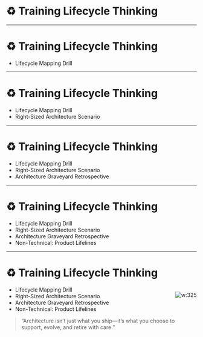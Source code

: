 # ♻️ Training Lifecycle Thinking

<!-- 
Architects must see beyond delivery.  
Lifecycle thinking sharpens system empathy, reduces long-term risk, and connects technical decisions to real-world evolution.
-->

---

# ♻️ Training Lifecycle Thinking

- Lifecycle Mapping Drill  
<!-- Task: Choose a system or feature and map its full lifecycle:  
  - Inception, Build, Operations, Evolution, and Sunset  
For each phase, identify:  
  - Key priorities, phase-specific risks, and adaptive vs. persistent components  
Purpose: Reinforces that architecture is never “done”—only stewarded through change. -->

---

# ♻️ Training Lifecycle Thinking

- Lifecycle Mapping Drill  
- Right-Sized Architecture Scenario  
<!-- Task: Given three project types (e.g., MVP, long-term platform, uncertain tool),  
define the appropriate level of architectural investment for each.  
Note what lifecycle phase you're optimizing for, and how you'd document intentional minimalism vs. durability.  
Purpose: Trains judgment and avoids both over- and under-engineering by aligning design depth to lifecycle maturity. -->

---

# ♻️ Training Lifecycle Thinking

- Lifecycle Mapping Drill  
- Right-Sized Architecture Scenario  
- Architecture Graveyard Retrospective  
<!-- Task: Pick a real or well-known deprecated system.  
Ask: What lifecycle stage was ignored?  
What early choices made later adaptation difficult?  
What would graceful decline have looked like?  
Purpose: Promotes humility, reflection, and learning from endings—not just launches. -->

---

# ♻️ Training Lifecycle Thinking

- Lifecycle Mapping Drill  
- Right-Sized Architecture Scenario  
- Architecture Graveyard Retrospective  
- Non-Technical: Product Lifelines  
<!-- Task: Sketch the lifecycle of a well-known product (e.g., Google+, Windows XP).  
Map when its technology aligned—or conflicted—with its business needs.  
Ask: What architectural foresight might have prolonged usefulness or improved decommissioning?  
Purpose: Builds long-range strategic thinking that links technical choices to market and user realities. -->

---

# ♻️ Training Lifecycle Thinking

<div style="float:right">

![w:325](https://m.media-amazon.com/images/I/419zAwJJH4L._SX342_SY445_.jpg)

</div>


- Lifecycle Mapping Drill  
- Right-Sized Architecture Scenario  
- Architecture Graveyard Retrospective  
- Non-Technical: Product Lifelines  

> “Architecture isn’t just what you ship—it’s what you choose to support, evolve, and retire with care.”

<!--  
Lifecycle thinking cultivates engineering maturity.  
Great architects leave behind systems that grow—and end—with integrity.
-->



<!--
---
Recommended Book
Title: Release It! by Michael Nygard 
Purpose: Focuses on building systems that survive real-world conditions—over time. Offers patterns for reliability, operational resilience, and lifecycle durability
-->
